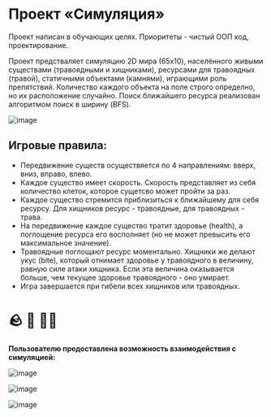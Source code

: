 # Проект «Симуляция»
Проект написан в обучающих целях. Приоритеты - чистый ООП код, проектирование.

Проект предстваляет симуляцию 2D мира (65x10), населённого живыми существами (травоядными и хищниками), ресурсами для травоядных (травой), статичными объектами (камнями), играющими роль препятствий.
Количество каждого объекта на поле строго определно, но их расположение случайно. Поиск ближайшего ресурса реализован алгоритмом поиск в ширину (BFS).

![image](https://github.com/geozakharenko/Simulation/assets/160642323/2118d9cc-82bd-4820-b1fe-5400eb983bd8)


## Игровые правила:

* Передвижение существ осуществяется по 4 направлениям: вверх, вниз, вправо, влево.
* Каждое существо имеет скорость. Скорость представляет из себя количество клеток, которое сущетсво может пройти за раз.
* Каждое существо стремится приблизиться к ближайшему для себя ресурсу. Для хищников ресурс - травоядные, для травоядных - трава.
* На передвижение каждое существо тратит здоровье (health), а поглощение ресурса его восполняет (но не может превысить его максимальное значение).
* Травоядные поглощают ресурс моментально. Хищники же делают укус (bite), который отнимает здоровье у травоядного в величину, равную силе атаки хищника. Если эта величина оказывается больше, чем текущее здоровье травоядного - оно умирает.
* Игра завершается при гибели всех хищников или травоядных.

 # 🪨 🐰 🐺🌿

**Пользователю предоставлена возможность взаимодействия с симуляцией:**

![image](https://github.com/geozakharenko/Simulation/assets/160642323/9fe147b3-57db-4a1c-974b-99777176b19a)

![image](https://github.com/geozakharenko/Simulation/assets/160642323/cb75d19a-fe7e-4133-b4a7-e0e88b8466de)

![image](https://github.com/geozakharenko/Simulation/assets/160642323/94f9700d-b251-4f9a-9520-173bad7b6b0e)

